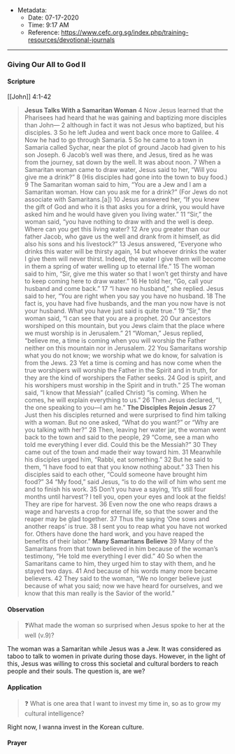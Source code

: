 - Metadata:
	- Date: 07-17-2020
	- Time: 9:17 AM
	- Reference: https://www.cefc.org.sg/index.php/training-resources/devotional-journals

---
### Giving Our All to God II

#### Scripture

[[John]] 4:1-42

>**Jesus Talks With a Samaritan Woman**
4 Now Jesus learned that the Pharisees had heard that he was gaining and baptizing more disciples than John— 2 although in fact it was not Jesus who baptized, but his disciples. 3 So he left Judea and went back once more to Galilee.
4 Now he had to go through Samaria. 5 So he came to a town in Samaria called Sychar, near the plot of ground Jacob had given to his son Joseph. 6 Jacob’s well was there, and Jesus, tired as he was from the journey, sat down by the well. It was about noon.
7 When a Samaritan woman came to draw water, Jesus said to her, “Will you give me a drink?” 8 (His disciples had gone into the town to buy food.)
9 The Samaritan woman said to him, “You are a Jew and I am a Samaritan woman. How can you ask me for a drink?” (For Jews do not associate with Samaritans.[a])
10 Jesus answered her, “If you knew the gift of God and who it is that asks you for a drink, you would have asked him and he would have given you living water.”
11 “Sir,” the woman said, “you have nothing to draw with and the well is deep. Where can you get this living water? 12 Are you greater than our father Jacob, who gave us the well and drank from it himself, as did also his sons and his livestock?”
13 Jesus answered, “Everyone who drinks this water will be thirsty again, 14 but whoever drinks the water I give them will never thirst. Indeed, the water I give them will become in them a spring of water welling up to eternal life.”
15 The woman said to him, “Sir, give me this water so that I won’t get thirsty and have to keep coming here to draw water.”
16 He told her, “Go, call your husband and come back.”
17 “I have no husband,” she replied.
Jesus said to her, “You are right when you say you have no husband. 18 The fact is, you have had five husbands, and the man you now have is not your husband. What you have just said is quite true.”
19 “Sir,” the woman said, “I can see that you are a prophet. 20 Our ancestors worshiped on this mountain, but you Jews claim that the place where we must worship is in Jerusalem.”
21 “Woman,” Jesus replied, “believe me, a time is coming when you will worship the Father neither on this mountain nor in Jerusalem. 22 You Samaritans worship what you do not know; we worship what we do know, for salvation is from the Jews. 23 Yet a time is coming and has now come when the true worshipers will worship the Father in the Spirit and in truth, for they are the kind of worshipers the Father seeks. 24 God is spirit, and his worshipers must worship in the Spirit and in truth.”
25 The woman said, “I know that Messiah” (called Christ) “is coming. When he comes, he will explain everything to us.”
26 Then Jesus declared, “I, the one speaking to you—I am he.”
**The Disciples Rejoin Jesus**
27 Just then his disciples returned and were surprised to find him talking with a woman. But no one asked, “What do you want?” or “Why are you talking with her?”
28 Then, leaving her water jar, the woman went back to the town and said to the people, 29 “Come, see a man who told me everything I ever did. Could this be the Messiah?” 30 They came out of the town and made their way toward him.
31 Meanwhile his disciples urged him, “Rabbi, eat something.”
32 But he said to them, “I have food to eat that you know nothing about.”
33 Then his disciples said to each other, “Could someone have brought him food?”
34 “My food,” said Jesus, “is to do the will of him who sent me and to finish his work. 35 Don’t you have a saying, ‘It’s still four months until harvest’? I tell you, open your eyes and look at the fields! They are ripe for harvest. 36 Even now the one who reaps draws a wage and harvests a crop for eternal life, so that the sower and the reaper may be glad together. 37 Thus the saying ‘One sows and another reaps’ is true. 38 I sent you to reap what you have not worked for. Others have done the hard work, and you have reaped the benefits of their labor.”
**Many Samaritans Believe**
39 Many of the Samaritans from that town believed in him because of the woman’s testimony, “He told me everything I ever did.” 40 So when the Samaritans came to him, they urged him to stay with them, and he stayed two days. 41 And because of his words many more became believers.
42 They said to the woman, “We no longer believe just because of what you said; now we have heard for ourselves, and we know that this man really is the Savior of the world.”


#### Observation

> ❓What made the woman so surprised when Jesus spoke to her at the well (v.9)?

The woman was a Samaritan while Jesus was a Jew. It was considered as taboo to talk to women in private during those days. However, in the light of this, Jesus was willing to cross this societal and cultural borders to reach people and their souls. The question is, are we?

#### Application

>❓ What is one area that I want to invest my time in, so as to grow my cultural intelligence?

Right now, I wanna invest in the Korean culture.

#### Prayer
 